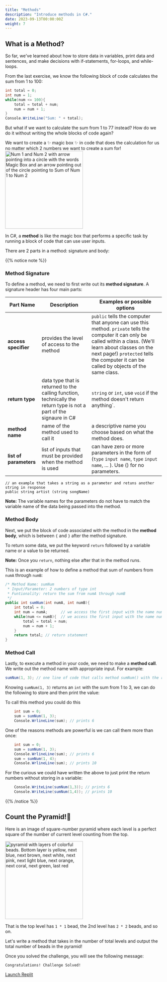 ```yaml
---
title: "Methods"
description: "Introduce methods in C#."
date: 2023-09-13T00:00:00Z
weight: 7
---
```


## What is a Method?

So far, we've learned about how to store data in variables, print data and sentences, and make decisions with if-statements, for-loops, and while-loops. 

From the last exercise, we know the following block of code calculates the sum from 1 to 100:

```C#
int total = 0;
int num = 1;
while(num <= 100){
    total = total + num;
    num = num + 1;
}
Console.WriteLine("Sum: " + total);
```

But what if we want to calculate the sum from 1 to 77 instead? How do we do it without writing the whole blocks of code again?

We want to create a ✨ magic box ✨ in code that does the calculation for us no matter which 2 numbers we want to create a sum for!
<img src="../images/method.png" height="250" alt="Num 1 and Num 2 with arrow pointing into a circle with the words Magic Box and an arrow pointing out of the circle pointing to Sum of Num 1 to Num 2"/> 

In C#, a **method** is like the magic box that performs a specific task by running a block of code that can use user inputs.

There are 2 parts in a method: signature and body:

{{% notice note %}}
### Method Signature

To define a method, we need to first write out its <b>method signature</b>. A signature header has four main parts:

**Part Name** | **Description** | **Examples or possible options**
----|----|----
**access specifier** | provides the level of access to the method  | `public` tells the computer that anyone can use this method. `private` tells the computer it can only be called within a class. (We'll learn about classes on the next page!) `protected` tells the computer it can be called by objects of the same class.
**return type** | data type that is returned to the calling function, technically the return type is not a part of the signaure in C#  | `string` or `int`, use `void` if the method doesn't return anything`.
**method name** | name of the method used to call it | a descriptive name you choose based on what the method does.
**list of parameters** | list of inputs that must be provided when the method is used | can have zero or more parameters in the form of (`type` `input name`, `type` `input name`, ... ).  Use () for no parameters.

```
// an example that takes a string as a parameter and retuns another string in response
public string artist (string songName)
```
**Note:** The variable names for the parameters do not have to match the variable name of the data being passed into the method.

### Method Body

Next, we put the block of code associated with the method in the **method body**, which is between `{` and `}` after the method signature.

To return some data, we put the keyword `return` followed by a variable name or a value to be returned. 

**Note:** Once you `return`, nothing else after that in the method runs.

This is an example of how to define a method that sum of numbers from `numA` through `numB`:

```c#
/* Method Name: sumNum
 * Input/Parameter: 2 numbers of type int
 * Funtionality: return the sum from numA through numB
 */
public int sumNum(int numA, int numB){
    int total = 0;
    int num = numA;      // we access the first input with the name numA
    while(num <= numB){  // we access the first input with the name numB
        total = total + num;
        num = num + 1;
    }
    return total; // return statement
}
```

### Method Call

Lastly, to execute a method in your code, we need to make a **method call**. We write out the method name with appropriate input. 
For example:

```C#
sumNum(1, 3); // one line of code that calls method sumNum() with the return value 6
```

Knowing `sumNum(1, 3)` returns an `int` with the sum from 1 to 3, we can do the following to store and then print the value:

To call this method you could do this
```c#
    int sum = 0;
    sum = sumNum(1, 3);
    Console.WrlineLine(sum); // prints 6
```

One of the reasons methods are powerful is we can call them more than once:
```C#
    int sum = 0;
    sum = sumNum(1, 3);
    Console.WrlineLine(sum); // prints 6
    sum = sumNum(1, 4);
    Console.WrlineLine(sum); // prints 10
```

 For the curious we could have written the above to just print the return numbers without storing in a variable:
```c#
    Console.WriteLine(sumNum(1,3)); // prints 6
    Console.WriteLine(sumNum(1,4)); // prints 10
```
{{% /notice %}}

## Count the Pyramid!🔺

Here is an image of square-number pyramid where each level is a perfect square of the number of current level counting from the top. 

<img src="../images/pyramid.png" height="250" alt="pyramid with layers of colorful beads. Bottom layer is yellow, next blue, next brown, next white, next pink, next light blue, next orange, next coral, next green, last red" /> 

That is the top level has `1 * 1` bead, the 2nd level has `2 * 2` beads, and so on.

Let's write a method that takes in the number of total levels and output the total number of beads in the pyramid!

Once you solved the challenge, you will see the following message:

```
Congratulations! Challenge Solved!
```

<a class="my-2 mx-4 btn btn-info" href="https://replit.com/@nuevofoundation/CSharpBasicsMethods" target="_blank">Launch Replit</a>
